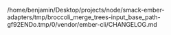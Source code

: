 /home/benjamin/Desktop/projects/node/smack-ember-adapters/tmp/broccoli_merge_trees-input_base_path-gf92ENDo.tmp/0/vendor/ember-cli/CHANGELOG.md